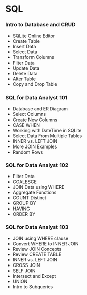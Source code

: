 # SQL

### Intro to Database and CRUD
- SQLite Online Editor
- Create Table
- Insert Data
- Select Data
- Transform Columns
- Filter Data
- Update Data
- Delete Data
- Alter Table
- Copy and Drop Table

### SQL for Data Analyst 101
- Database and ER Diagram
- Select Columns
- Create New Columns
- CASE WHEN
- Working with DateTime in SQLite
- Select Data From Multiple Tables
- INNER vs. LEFT JOIN
- More JOIN Examples
- Random Rows

### SQL for Data Analyst 102
- Filter Data
- COALESCE
- JOIN Data using WHERE
- Aggregate Functions
- COUNT Distinct
- GROUP BY
- HAVING
- ORDER BY

### SQL for Data Analyst 103
- JOIN using WHERE clause
- Convert WHERE to INNER JOIN
- Review JOIN Concepts
- Review CREATE TABLE
- INNER vs. LEFT JOIN
- CROSS JOIN
- SELF JOIN
- Intersect and Except
- UNION
- Intro to Subqueries



